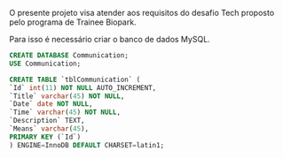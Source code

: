 O presente projeto visa atender aos requisitos do desafio Tech proposto pelo programa de Trainee Biopark.

Para isso é necessário criar o banco de dados MySQL.
```sql
CREATE DATABASE Communication;
USE Communication;

CREATE TABLE `tblCommunication` (
`Id` int(11) NOT NULL AUTO_INCREMENT,
`Title` varchar(45) NOT NULL,
`Date` date NOT NULL,
`Time` varchar(45) NOT NULL,
`Description` TEXT,
`Means` varchar(45),
PRIMARY KEY (`Id`)
) ENGINE=InnoDB DEFAULT CHARSET=latin1;
```
